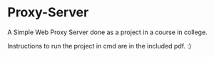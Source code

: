 # Proxy-Server
A Simple Web Proxy Server done as a project in a course in college.

Instructions to run the project in cmd are in the included pdf. :)
